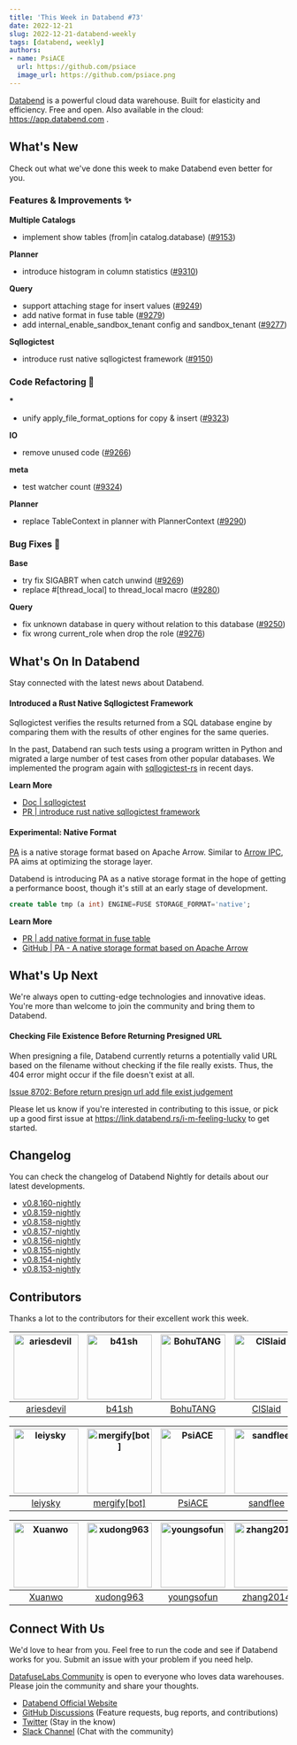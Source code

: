 ```yaml
---
title: 'This Week in Databend #73'
date: 2022-12-21
slug: 2022-12-21-databend-weekly
tags: [databend, weekly]
authors:
- name: PsiACE
  url: https://github.com/psiace
  image_url: https://github.com/psiace.png
---
```


[Databend](https://github.com/datafuselabs/databend) is a powerful cloud data warehouse. Built for elasticity and efficiency. Free and open. Also available in the cloud: <https://app.databend.com> .

## What's New

Check out what we've done this week to make Databend even better for you.

### Features & Improvements :sparkles:

**Multiple Catalogs**

- implement show tables (from|in catalog.database) ([#9153](https://github.com/datafuselabs/databend/pull/9153))

**Planner**

- introduce histogram in column statistics ([#9310](https://github.com/datafuselabs/databend/pull/9310))

**Query**

- support attaching stage for insert values ([#9249](https://github.com/datafuselabs/databend/pull/9249))
- add native format in fuse table ([#9279](https://github.com/datafuselabs/databend/pull/9279))
- add internal_enable_sandbox_tenant config and sandbox_tenant ([#9277](https://github.com/datafuselabs/databend/pull/9277))

**Sqllogictest**

- introduce rust native sqllogictest framework ([#9150](https://github.com/datafuselabs/databend/pull/9150))

### Code Refactoring :tada:

**\***

- unify apply_file_format_options for copy & insert ([#9323](https://github.com/datafuselabs/databend/pull/9323))

**IO**

- remove unused code ([#9266](https://github.com/datafuselabs/databend/pull/9266))

**meta**

- test watcher count ([#9324](https://github.com/datafuselabs/databend/pull/9324))

**Planner**

- replace TableContext in planner with PlannerContext ([#9290](https://github.com/datafuselabs/databend/pull/9290))

### Bug Fixes :wrench:

**Base**

- try fix SIGABRT when catch unwind ([#9269](https://github.com/datafuselabs/databend/pull/9269))
- replace #[thread_local] to thread_local macro ([#9280](https://github.com/datafuselabs/databend/pull/9280))

**Query**

- fix unknown database in query without relation to this database ([#9250](https://github.com/datafuselabs/databend/pull/9250))
- fix wrong current_role when drop the role ([#9276](https://github.com/datafuselabs/databend/pull/9276))

## What's On In Databend

Stay connected with the latest news about Databend.

#### Introduced a Rust Native Sqllogictest Framework

Sqllogictest verifies the results returned from a SQL database engine by comparing them with the results of other engines for the same queries.

In the past, Databend ran such tests using a program written in Python and migrated a large number of test cases from other popular databases. We implemented the program again with [sqllogictest-rs](https://github.com/risinglightdb/sqllogictest-rs) in recent days.

**Learn More**

- [Doc | sqllogictest](https://github.com/datafuselabs/databend/tree/main/tests/sqllogictests)
- [PR | introduce rust native sqllogictest framework](https://github.com/datafuselabs/databend/pull/9150)

#### Experimental: Native Format

[PA](https://github.com/sundy-li/pa) is a native storage format based on Apache Arrow. Similar to [Arrow IPC](https://arrow.apache.org/docs/python/ipc.html), PA aims at optimizing the storage layer.

Databend is introducing PA as a native storage format in the hope of getting a performance boost, though it's still at an early stage of development.

```sql
create table tmp (a int) ENGINE=FUSE STORAGE_FORMAT='native';
```

**Learn More**

- [PR | add native format in fuse table](https://github.com/datafuselabs/databend/pull/9279)
- [GitHub | PA - A native storage format based on Apache Arrow](https://github.com/sundy-li/pa)

## What's Up Next

We're always open to cutting-edge technologies and innovative ideas. You're more than welcome to join the community and bring them to Databend.

#### Checking File Existence Before Returning Presigned URL​

When presigning a file, Databend currently returns a potentially valid URL based on the filename without checking if the file really exists. Thus, the 404 error might occur if the file doesn't exist at all.

[Issue 8702: Before return presign url add file exist judgement](https://github.com/datafuselabs/databend/issues/8702)

Please let us know if you're interested in contributing to this issue, or pick up a good first issue at <https://link.databend.rs/i-m-feeling-lucky> to get started.

## Changelog

You can check the changelog of Databend Nightly for details about our latest developments.

- [v0.8.160-nightly](https://github.com/datafuselabs/databend/releases/tag/v0.8.160-nightly)
- [v0.8.159-nightly](https://github.com/datafuselabs/databend/releases/tag/v0.8.159-nightly)
- [v0.8.158-nightly](https://github.com/datafuselabs/databend/releases/tag/v0.8.158-nightly)
- [v0.8.157-nightly](https://github.com/datafuselabs/databend/releases/tag/v0.8.157-nightly)
- [v0.8.156-nightly](https://github.com/datafuselabs/databend/releases/tag/v0.8.156-nightly)
- [v0.8.155-nightly](https://github.com/datafuselabs/databend/releases/tag/v0.8.155-nightly)
- [v0.8.154-nightly](https://github.com/datafuselabs/databend/releases/tag/v0.8.154-nightly)
- [v0.8.153-nightly](https://github.com/datafuselabs/databend/releases/tag/v0.8.153-nightly)

## Contributors

Thanks a lot to the contributors for their excellent work this week.

[<img alt="ariesdevil" src="https://avatars.githubusercontent.com/u/7812909?v=4&s=117" width="117" />](https://github.com/ariesdevil) |[<img alt="b41sh" src="https://avatars.githubusercontent.com/u/1070352?v=4&s=117" width="117" />](https://github.com/b41sh) |[<img alt="BohuTANG" src="https://avatars.githubusercontent.com/u/172204?v=4&s=117" width="117" />](https://github.com/BohuTANG) |[<img alt="ClSlaid" src="https://avatars.githubusercontent.com/u/44747719?v=4&s=117" width="117" />](https://github.com/ClSlaid) |[<img alt="drmingdrmer" src="https://avatars.githubusercontent.com/u/44069?v=4&s=117" width="117" />](https://github.com/drmingdrmer) |[<img alt="everpcpc" src="https://avatars.githubusercontent.com/u/1808802?v=4&s=117" width="117" />](https://github.com/everpcpc) |
:---: |:---: |:---: |:---: |:---: |:---: |
[ariesdevil](https://github.com/ariesdevil) |[b41sh](https://github.com/b41sh) |[BohuTANG](https://github.com/BohuTANG) |[ClSlaid](https://github.com/ClSlaid) |[drmingdrmer](https://github.com/drmingdrmer) |[everpcpc](https://github.com/everpcpc) |

[<img alt="leiysky" src="https://avatars.githubusercontent.com/u/22445410?v=4&s=117" width="117" />](https://github.com/leiysky) |[<img alt="mergify[bot]" src="https://avatars.githubusercontent.com/in/10562?v=4&s=117" width="117" />](https://github.com/apps/mergify) |[<img alt="PsiACE" src="https://avatars.githubusercontent.com/u/36896360?v=4&s=117" width="117" />](https://github.com/PsiACE) |[<img alt="sandflee" src="https://avatars.githubusercontent.com/u/5102100?v=4&s=117" width="117" />](https://github.com/sandflee) |[<img alt="soyeric128" src="https://avatars.githubusercontent.com/u/106025534?v=4&s=117" width="117" />](https://github.com/soyeric128) |[<img alt="sundy-li" src="https://avatars.githubusercontent.com/u/3325189?v=4&s=117" width="117" />](https://github.com/sundy-li) |
:---: |:---: |:---: |:---: |:---: |:---: |
[leiysky](https://github.com/leiysky) |[mergify[bot]](https://github.com/apps/mergify) |[PsiACE](https://github.com/PsiACE) |[sandflee](https://github.com/sandflee) |[soyeric128](https://github.com/soyeric128) |[sundy-li](https://github.com/sundy-li) |

[<img alt="Xuanwo" src="https://avatars.githubusercontent.com/u/5351546?v=4&s=117" width="117" />](https://github.com/Xuanwo) |[<img alt="xudong963" src="https://avatars.githubusercontent.com/u/41979257?v=4&s=117" width="117" />](https://github.com/xudong963) |[<img alt="youngsofun" src="https://avatars.githubusercontent.com/u/5782159?v=4&s=117" width="117" />](https://github.com/youngsofun) |[<img alt="zhang2014" src="https://avatars.githubusercontent.com/u/8087042?v=4&s=117" width="117" />](https://github.com/zhang2014) |[<img alt="ZhiHanZ" src="https://avatars.githubusercontent.com/u/25170437?v=4&s=117" width="117" />](https://github.com/ZhiHanZ) |[<img alt="zhyass" src="https://avatars.githubusercontent.com/u/34016424?v=4&s=117" width="117" />](https://github.com/zhyass) |
:---: |:---: |:---: |:---: |:---: |:---: |
[Xuanwo](https://github.com/Xuanwo) |[xudong963](https://github.com/xudong963) |[youngsofun](https://github.com/youngsofun) |[zhang2014](https://github.com/zhang2014) |[ZhiHanZ](https://github.com/ZhiHanZ) |[zhyass](https://github.com/zhyass) |

## Connect With Us

We'd love to hear from you. Feel free to run the code and see if Databend works for you. Submit an issue with your problem if you need help.

[DatafuseLabs Community](https://github.com/datafuselabs/) is open to everyone who loves data warehouses. Please join the community and share your thoughts.

- [Databend Official Website](https://databend.rs)
- [GitHub Discussions](https://github.com/datafuselabs/databend/discussions) (Feature requests, bug reports, and contributions)
- [Twitter](https://twitter.com/DatabendLabs) (Stay in the know)
- [Slack Channel](https://link.databend.rs/join-slack) (Chat with the community)
